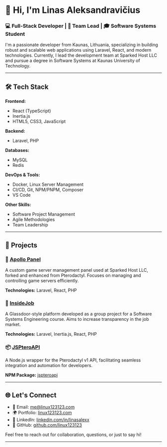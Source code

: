 # 👋 Hi, I'm Linas Aleksandravičius

### 💻 Full-Stack Developer | 🚀 Team Lead | 🎓 Software Systems Student

I'm a passionate developer from Kaunas, Lithuania, specializing in building robust and scalable web applications using Laravel, React, and modern technologies. Currently, I lead the development team at Sparked Host LLC and pursue a degree in Software Systems at Kaunas University of Technology.

---

## 🛠️ Tech Stack

**Frontend:**
- React (TypeScript)
- Inertia.js
- HTML5, CSS3, JavaScript

**Backend:**
- Laravel, PHP

**Databases:**
- MySQL
- Redis

**DevOps & Tools:**
- Docker, Linux Server Management
- CI/CD, Git, NPM/PNPM, Composer
- VS Code

**Other Skills:**
- Software Project Management
- Agile Methodologies
- Team Leadership

---

## 🚀 Projects

### 🔧 [Apollo Panel](https://control.sparkedhost.com)
A custom game server management panel used at Sparked Host LLC, forked and enhanced from Pterodactyl. Focuses on managing and controlling game servers efficiently.

**Technologies:** Laravel, React, PHP

### 💼 [InsideJob](https://insidejob.linux123123.com)
A Glassdoor-style platform developed as a group project for a Software Systems Engineering course. Aims to increase transparency in the job market.

**Technologies:** Laravel, Inertia.js, React, PHP

### 📦 [JSPteroAPI](https://jspteroapi.linux123123.com)
A Node.js wrapper for the Pterodactyl v1 API, facilitating seamless integration and automation for developers.

**NPM Package:** [jspteroapi](https://www.npmjs.com/package/jspteroapi)

---

## 🌐 Let's Connect

- 📧 Email: [me@linux123123.com](mailto:me@linux123123.com)
- 🌍 Portfolio: [linux123123.com](https://linux123123.com)
- 💼 LinkedIn: [linkedin.com/in/linasalexx](https://www.linkedin.com/in/linasalexx)
- 🐙 GitHub: [github.com/linux123123](https://github.com/linux123123)

Feel free to reach out for collaboration, questions, or just to say hi!

---
